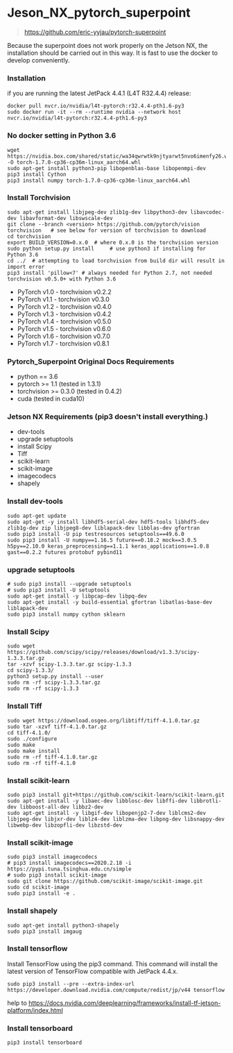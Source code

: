 # Jeson_NX_pytorch_superpoint

> https://github.com/eric-yyjau/pytorch-superpoint

Because the superpoint does not work properly on the Jetson NX, the installation should be carried out in this way.
It is fast to use the docker to develop conveniently.

### Installation
if you are running the latest JetPack 4.4.1 (L4T R32.4.4) release:
```
docker pull nvcr.io/nvidia/l4t-pytorch:r32.4.4-pth1.6-py3
sudo docker run -it --rm --runtime nvidia --network host nvcr.io/nvidia/l4t-pytorch:r32.4.4-pth1.6-py3
```

### No docker setting in Python 3.6
```
wget https://nvidia.box.com/shared/static/wa34qwrwtk9njtyarwt5nvo6imenfy26.whl -O torch-1.7.0-cp36-cp36m-linux_aarch64.whl
sudo apt-get install python3-pip libopenblas-base libopenmpi-dev 
pip3 install Cython
pip3 install numpy torch-1.7.0-cp36-cp36m-linux_aarch64.whl
```

### Install Torchvision
```
sudo apt-get install libjpeg-dev zlib1g-dev libpython3-dev libavcodec-dev libavformat-dev libswscale-dev
git clone --branch <version> https://github.com/pytorch/vision torchvision   # see below for version of torchvision to download
cd torchvision
export BUILD_VERSION=0.x.0  # where 0.x.0 is the torchvision version  
sudo python setup.py install     # use python3 if installing for Python 3.6
cd ../  # attempting to load torchvision from build dir will result in import error
pip3 install 'pillow<7' # always needed for Python 2.7, not needed torchvision v0.5.0+ with Python 3.6
```
                       
- PyTorch v1.0 - torchvision v0.2.2
- PyTorch v1.1 - torchvision v0.3.0
- PyTorch v1.2 - torchvision v0.4.0
- PyTorch v1.3 - torchvision v0.4.2
- PyTorch v1.4 - torchvision v0.5.0
- PyTorch v1.5 - torchvision v0.6.0
- PyTorch v1.6 - torchvision v0.7.0
- PyTorch v1.7 - torchvision v0.8.1

### Pytorch_Superpoint Original Docs Requirements
- python == 3.6
- pytorch >= 1.1 (tested in 1.3.1)
- torchvision >= 0.3.0 (tested in 0.4.2)
- cuda (tested in cuda10)

### Jetson NX Requirements (pip3 doesn't install everything.)
- dev-tools
- upgrade setuptools
- install Scipy
- Tiff
- scikit-learn
- scikit-image
- imagecodecs
- shapely

### Install dev-tools
```
sudo apt-get update
sudo apt-get -y install libhdf5-serial-dev hdf5-tools libhdf5-dev zlib1g-dev zip libjpeg8-dev liblapack-dev libblas-dev gfortran
sudo pip3 install -U pip testresources setuptools==49.6.0
sudo pip3 install -U numpy==1.16.5 future==0.18.2 mock==3.0.5 h5py==2.10.0 keras_preprocessing==1.1.1 keras_applications==1.0.8 gast==0.2.2 futures protobuf pybind11
```

### upgrade setuptools
```
# sudo pip3 install --upgrade setuptools
# sudo pip3 install -U setuptools
sudo apt-get install -y libpcap-dev libpq-dev
sudo apt-get install -y build-essential gfortran libatlas-base-dev liblapack-dev
sudo pip3 install numpy cython sklearn
```

### Install Scipy
```
sudo wget https://github.com/scipy/scipy/releases/download/v1.3.3/scipy-1.3.3.tar.gz
tar -xzvf scipy-1.3.3.tar.gz scipy-1.3.3
cd scipy-1.3.3/
python3 setup.py install --user
sudo rm -rf scipy-1.3.3.tar.gz
sudo rm -rf scipy-1.3.3
```

### Install Tiff
```
sudo wget https://download.osgeo.org/libtiff/tiff-4.1.0.tar.gz
sudo tar -xzvf tiff-4.1.0.tar.gz
cd tiff-4.1.0/
sudo ./configure
sudo make
sudo make install
sudo rm -rf tiff-4.1.0.tar.gz
sudo rm -rf tiff-4.1.0
```

### Install scikit-learn
```
sudo pip3 install git+https://github.com/scikit-learn/scikit-learn.git
sudo apt-get install -y libaec-dev libblosc-dev libffi-dev libbrotli-dev libboost-all-dev libbz2-dev
sudo apt-get install -y libgif-dev libopenjp2-7-dev liblcms2-dev libjpeg-dev libjxr-dev liblz4-dev liblzma-dev libpng-dev libsnappy-dev libwebp-dev libzopfli-dev libzstd-dev
```

### Install scikit-image
```
sudo pip3 install imagecodecs
# pip3 install imagecodecs==2020.2.18 -i https://pypi.tuna.tsinghua.edu.cn/simple
# sudo pip3 install scikit-image
sudo git clone https://github.com/scikit-image/scikit-image.git
sudo cd scikit-image
sudo pip3 install -e .
```

### Install shapely
```
sudo apt-get install python3-shapely
sudo pip3 install imgaug
```

### Install tensorflow
Install TensorFlow using the pip3 command. This command will install the latest version of TensorFlow compatible with JetPack 4.4.x.
```
sudo pip3 install --pre --extra-index-url https://developer.download.nvidia.com/compute/redist/jp/v44 tensorflow
```

help to https://docs.nvidia.com/deeplearning/frameworks/install-tf-jetson-platform/index.html

### Install tensorboard
```
pip3 install tensorboard
```
